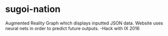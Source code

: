 # sugoi-nation

Augmented Reality Graph which displays inputted JSON data. Website uses neural nets in order to predict future outputs. 
-Hack with IX 2016
